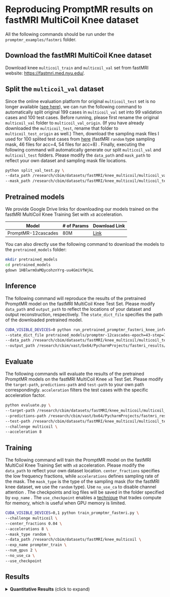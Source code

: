 # Reproducing PromptMR results on fastMRI MultiCoil Knee dataset

All the following commands should be run under the `promptmr_examples/fastmri` folder.

## Download the fastMRI MultiCoil Knee dataset

Download knee `multicoil_train` and `multicoil_val` set from fastMRI website: <https://fastmri.med.nyu.edu/>.

## Split the `multicoil_val` dataset

Since the online evaluation platform for original `multicoil_test` set is no longer available ([see here](
https://github.com/facebookresearch/fastMRI/discussions/293)), we can run the following command to automatically split original 199 cases in `multicoil_val` set into 99 validation cases and 100 test cases. Before running, please first rename the original `multicoil_val` folder to `multicoil_val_origin`. (If you have already downloaded the `multicoil_test`, rename that folder to `multicoil_test_origin` as well.) Then, download the sampling mask files I used for 100 splited test cases from [here](https://drive.google.com/file/d/1YY6fifXo5SNFLAhO5M6V9abmVgXs7NvJ/view?usp=sharing) (fastMRI `random` type sampling mask, 46 files for acc=4, 54 files for acc=8) . Finally, executing the following command will automatically generate our split `multicoil_val` and `multicoil_test` folders. Please modify the `data_path` and `mask_path` to reflect your own dataset and sampling mask file locations.

```bash
python split_val_test.py \
--data_path /research/cbim/datasets/fastMRI/knee_multicoil/multicoil_val_origin \
--mask_path /research/cbim/datasets/fastMRI/knee_multicoil/multicoil_test_mask
```

## Pretrained models

We provide Google Drive links for downloading our models trained on the fastMRI MultiCoil Knee Training Set with `x8` acceleration.

| Model              |# of Params     |Download Link                                                                              |
|--------------------|----------------|-------------------------------------------------------------------------------------------|
| PromptMR-12cascades|80M             |[Link](https://drive.google.com/file/d/1HBlwrmOaMQycohznYrg-uu4GmiVfWjkL/view?usp=sharing) |

You can also directly use the following command to download the models to the `pretrained_models` folder:

```bash
mkdir pretrained_models
cd pretrained_models
gdown 1HBlwrmOaMQycohznYrg-uu4GmiVfWjkL
```

## Inference

The following command will reproduce the results of the pretrained PromptMR model on the fastMRI MultiCoil Knee Test Set. Please modify `data_path` and `output_path` to reflect the locations of your dataset and output reconstruction, respectively. The `state_dict_file` specifies the path of the downloaded pretrained model.

```bash
CUDA_VISIBLE_DEVICES=0 python run_pretrained_promptmr_fastmri_knee_inference.py --challenge varnet_knee_mc \
--state_dict_file pretrained_models/promptmr-12cascades-epoch=43-step=764324.ckpt \
--data_path /research/cbim/datasets/fastMRI/knee_multicoil/multicoil_test \
--output_path /research/cbim/vast/bx64/PycharmProjects/fastmri_results/reproduce_promptmr_knee
```

## Evaluate

The following commands will evaluate the results of the pretrained PromptMR models on the fastMRI MultiCoil Knee `x8` Test Set. Please modify the `target-path`, `predictions-path` and `test-path` to your own path correspondingly. `acceleration` filters the test cases with the specific acceleration factor.

```bash
python evaluate.py \
--target-path /research/cbim/datasets/fastMRI/knee_multicoil/multicoil_test_full \
--predictions-path /research/cbim/vast/bx64/PycharmProjects/fastmri_results/reproduce_promptmr_knee/reconstructions \
--test-path /research/cbim/datasets/fastMRI/knee_multicoil/multicoil_test \
--challenge multicoil \
--acceleration 8 
```

## Training

The following command will train the PromptMR model on the fastMRI MultiCoil Knee Training Set with `x8` acceleration. Please modify the `data_path` to reflect your own dataset location. `center_fractions` specifies the low frequency fractions, while `accelerations` defines sampling rate of the mask. The `mask_type` is the type of the sampling mask (for the fastMRI knee dataset, we use the `random` type). Use `no_use_ca` to disable channel attention . The checkpoints and log files will be saved in the folder specified by `exp_name` . The `use_checkpoint` enables a [technique](https://pytorch.org/docs/stable/checkpoint.html#torch.utils.checkpoint.checkpoint) that trades compute for memory, which is useful when GPU memory is limited.

```bash
CUDA_VISIBLE_DEVICES=0,1 python train_promptmr_fastmri.py \
--challenge multicoil \
--center_fractions 0.04 \
--accelerations 8 \
--mask_type random \
--data_path /research/cbim/datasets/fastMRI/knee_multicoil \
--exp_name promptmr_train \
--num_gpus 2 \
--no_use_ca \
--use_checkpoint
```

## Results

<details>
<summary><strong>Quantitative Results</strong> (click to expand) </summary>

![fastMRI](../../assets/fastmri_quantitative.png)

Note: In this table, E2E-VarNet and HUMUS-Net(-L) were assessed using their respective official pretrained models. However, E2E-VarNet has only made available the model that was trained on the combined training and original validation sets with acceleration factors of `x4` and `x8`. This implies that our split test set was already exposed to E2E-VarNet during its training phase. Consequently, the results of E2E-VarNet should be considered for reference purposes only and not subjected to rigorous comparison with other models. Both HUMUS-Net(-L) and PromptMR were trained solely on the training set with a `x8` acceleration factor.
</details>
